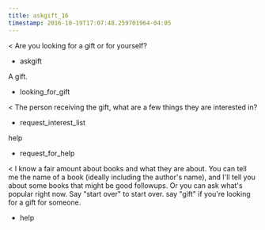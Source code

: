 ```yaml
---
title: askgift_16
timestamp: 2016-10-19T17:07:48.259701964-04:05
---
```


< Are you looking for a gift or for yourself?
* askgift

A gift.
* looking_for_gift

< The person receiving the gift, what are a few things they are interested in?
* request_interest_list

help
* request_for_help

< I know a fair amount about books and what they are about. You can tell me the name of a book (ideally including the author's name), and I'll tell you about some books that might
be good followups. Or you can ask what's popular right now. Say "start over" to start over. say "gift" if you're looking for a gift for someone.
* help

